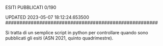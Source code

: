 ESITI PUBBLICATI 0/190 

UPDATED 2023-05-07 18:12:24.653500
######################################################

Si tratta di un semplice script in python per controllare quando sono pubblicati gli esiti (ASN 2021, quinto quadrimestre).

